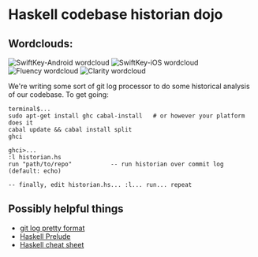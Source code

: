 # Haskell codebase historian dojo

## Wordclouds:

![SwiftKey-Android wordcloud](/DouglasOrr/HistorianDojo/blob/emlyn/SwiftKey-Android.png?raw=true "Wordcloud for SwiftKey Android")
![SwiftKey-iOS wordcloud](/DouglasOrr/HistorianDojo/blob/emlyn/SwiftKey-Android.png?raw=true "Wordcloud for SwiftKey iOS")
![Fluency wordcloud](/DouglasOrr/HistorianDojo/blob/emlyn/Fluency.png?raw=true "Wordcloud for Fluency")
![Clarity wordcloud](/DouglasOrr/HistorianDojo/blob/emlyn/Clarity.png?raw=true "Wordcloud for Clarity")

We're writing some sort of git log processor to do some historical analysis of our codebase. To get going:

    terminal$...
    sudo apt-get install ghc cabal-install   # or however your platform does it
    cabal update && cabal install split
    ghci

    ghci>...
    :l historian.hs
    run "path/to/repo"           -- run historian over commit log (default: echo)

    -- finally, edit historian.hs... :l... run... repeat

## Possibly helpful things

 - [git log pretty format](https://www.kernel.org/pub/software/scm/git/docs/git-log.html#_pretty_formats)
 - [Haskell Prelude](http://hackage.haskell.org/package/base-4.7.0.1/docs/Prelude.html)
 - [Haskell cheat sheet](http://cheatsheet.codeslower.com/CheatSheet.pdf)
